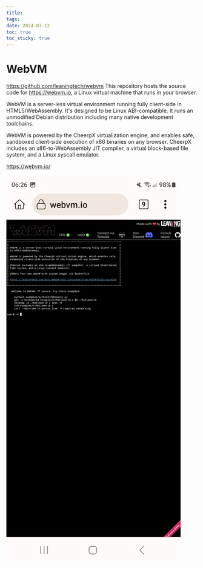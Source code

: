 ```yaml
---
title: 
tags: 
date: 2024-07-12
toc: true
toc_sticky: true
---
```


# WebVM

https://github.com/leaningtech/webvm
This repository hosts the source code for https://webvm.io, a Linux virtual machine that runs in your browser.



WebVM is a server-less virtual environment running fully client-side in HTML5/WebAssembly. It's designed to be Linux ABI-compatible. It runs an unmodified Debian distribution including many native development toolchains.

WebVM is powered by the CheerpX virtualization engine, and enables safe, sandboxed client-side execution of x86 binaries on any browser. CheerpX includes an x86-to-WebAssembly JIT compiler, a virtual block-based file system, and a Linux syscall emulator.



https://webvm.io/

![](../_asset/2024-07-12webvm_image_1.jpg)
# 


